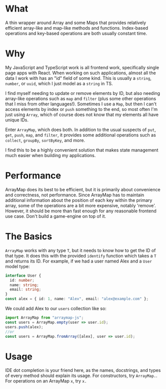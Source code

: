 # What

A thin wrapper around Array and some Maps that provides relatively efficient array-like and map-like 
methods and functions. Index-based operations and key-based operations are both usually constant time.

# Why

My JavaScript and TypeScript work is all frontend work, specifically single page apps with React.
When working on such applications, almost all the data I work with has an "id" field of some kind.
This is usually a `string`, `number`, or `uuid`, which I just model as a `string` in TS.

I find myself needing to update or remove elements by ID, but also needing array-like operations 
such as `map` and `filter` (plus some other operations that I miss from other languages!). Sometimes
I use a `Map`, but then I can't access elements by index or `push` something to the end, so most often
I'm just using `Array`, which of course does not know that my elements all have unique IDs.

Enter `ArrayMap`, which does both. In addition to the usual suspects of `put`, `get`, `push`, `map`, and `filter`, it
provides some additional operations such as `collect`, `groupBy`, `sortByKey`, and more.

I find this to be a highly convenient solution that makes state management much easier when building my applications.

# Performance

ArrayMap does its best to be efficient, but it is primarily about convenience and correctness, not performance. Since ArrayMap has to maintain additional information
 about the position of each key within the primary array, some of the operations are a bit more expensive, notably 'remove'.
  However, it should be more than fast enough for any reasonable frontend use case. Don't build a game-engine on top of it.

# The Basics

`ArrayMap` works with any type `T`, but it needs to know how to get the ID of that type. It does this
with the provided `identify` function which takes a `T` and returns its ID. For example, if we had a user
named Alex and a `User` model type:
```ts
interface User {
  id: number;
  name: string;
  email: string;
}
const alex = { id: 1, name: "Alex", email: "alex@example.com" };
```
We could add Alex to our `users` collection like so:
```ts
import ArrayMap from "arraymap-js"; 
const users = ArrayMap.empty(user => user.id);
users.push(alex);
//or
const users = ArrayMap.fromArray([alex], user => user.id);
```

# Usage
IDE dot completion is your friend here, as the names, docstrings, and types of every method should
explain its usage. For constructors, try `ArrayMap.`. For operations on an ArrayMap `x`, try `x.`
